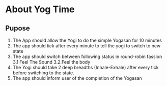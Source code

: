 # About Yog Time

## Pupose
1. The App should allow the Yogi to do the simple Yogasan for 10 minutes
2. The app should tick after every minute to tell the yogi to switch to new state
3. The app should switch between following status in round-robin fassion 
3.1 Feel The Sound
3.2.Feel the body
4. The Yogi should take 2 deep breadths (Inhale-Exhale) after every tick before switching to the state.
5. The app should inform user of the completion of the Yogasan

 
